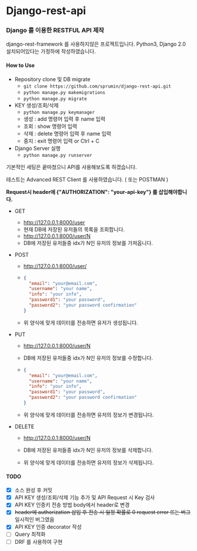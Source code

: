 # Django-rest-api

### Django 를 이용한 RESTFUL API 제작

django-rest-framework 를 사용하지않은 프로젝트입니다.
Python3, Django 2.0  설치되어있다는 가정하에 작성하였습니다.



#### How to Use

- Repository clone 및 DB migrate
  - `git clone https://github.com/sprumin/django-rest-api.git` 
  - `python manage.py makemigrations`
  - `python manage.py migrate`
- KEY 생성/조회/삭제
  - `python manage.py keymanager`
  - 생성 : add 명령어 입력 후 name 입력
  - 조회 : show 명령어 입력
  - 삭제 : delete 명령어 입력 후 name 입력
  - 중지 : exit 명령어 입력 or Ctrl + C
- Django Server 실행
  - `python manage.py runserver`



기본적인 세팅은 끝마쳤으니 API를 사용해보도록 하겠습니다.

테스트는 Advanced REST Client 를 사용하였습니다. ( 또는 POSTMAN )

**Request시 header에 {"AUTHORIZATION": "your-api-key"} 를 삽입해야합니다.**

- GET

  - http://127.0.0.1:8000/user
  - 현재 DB에 저장된 유저들의 목록을 조회합니다.
  - http://127.0.0.1:8000/user/N
  - DB에 저장된 유저들중 idx가 N인 유저의 정보를 가져옵니다.

- POST

  - http://127.0.0.1:8000/user/

  - ```json
    {
      "email": "your@email.com",
      "username": "your name",
      "info": "your info",
      "password1": "your password",
      "password2": "your password confirmation"
    }
    ```

  - 위 양식에 맞게 데이터를 전송하면 유저가 생성됩니다.

- PUT

  - http://127.0.0.1:8000/user/N

  - DB에 저장된 유저들중 idx가 N인 유저의 정보를 수정합니다.

  - ```json
    {
      "email": "your@email.com",
      "username": "your name",
      "info": "your info",
      "password1": "your password",
      "password2": "your password confirmation"
    }
    ```

  - 위 양식에 맞게 데이터를 전송하면 유저의 정보가 변경됩니다.

- DELETE

  - http://127.0.0.1:8000/user/N

  - DB에 저장된 유저들중 idx가 N인 유저의 정보를 삭제합니다.

  - 위 양식에 맞게 데이터를 전송하면 유저의 정보가 삭제됩니다.



#### TODO

- [x] 소스 완성 후 커밋
- [x] API KEY 생성/조회/삭제 기능 추가 및 API Request 시 Key 검사
- [x] API KEY 인증키 전송 방법 body에서 header로 변경
- [x] ~~header에 authorization 삽입 후 전송 시 일정 확률로 0 request error 뜨는 버그~~ 일시적인 버그였음
- [x] API KEY 인증 decorator 작성
- [ ] Query 최적화
- [ ] DRF 를 사용하여 구현
